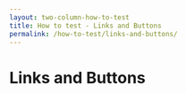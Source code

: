 ```yaml
---
layout: two-column-how-to-test
title: How to test - Links and Buttons
permalink: /how-to-test/links-and-buttons/
---
```


# Links and Buttons